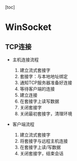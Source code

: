 [toc]

# WinSocket

## TCP连接

* 主机连接流程
  1. 建立流式套接字
  2. 套接字：与本地地址绑定
  3. 通知TCP服务器准备好连接
  4. 等待客户端的连接
  5. 建立连接
  6. 在套接字上读写数据
  7. 关闭套接字
  8. 关闭最初套接字，清理环境

* 客户端流程
  	1. 建立流式套接字
   	2. 将套接字与远程主机连接
   	3. 在套接字上读/写数据
   	4. 关闭套接字，结束会话

